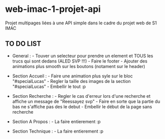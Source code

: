 # web-imac-1-projet-api
Projet multipages liées à une API simple dans le cadre du projet web de S1 IMAC


## TO DO LIST

- General :
      - Touver un selecteur pour prendre un element et TOUS les trucs qui sont dedans (ALED SVP !!!)
      - Faire le footer
      - Ajouter des animations plus smooth sur les boutons (notament sur le header)

- Section Accueil :
      - Faire une animation plus syle sur le bloc "#specialLucas"
      - Regler la taille des images de la section "#specialLucas"
      - Embellir le tout :p

- Section Recherche :
      - Regler le cas d'erreur lors d'une recherche et affiche un message de "Reessayez svp"
      - Faire en sorte que la partie du bas ne s'affiche pas des le debut
      - Embellir le début de la page sans recherche

- Section A Propos :
      - La faire entierement :p

- Section Technique :
      - La faire entierement :p


